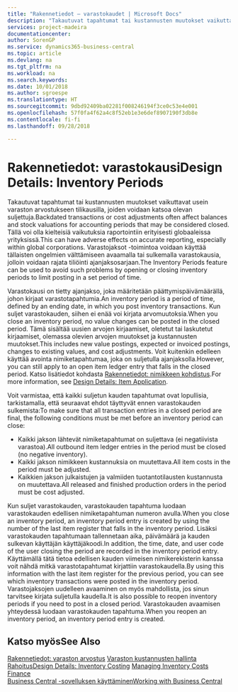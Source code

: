 ```yaml
---
title: "Rakennetiedot – varastokaudet | Microsoft Docs"
description: "Takautuvat tapahtumat tai kustannusten muutokset vaikuttavat usein varaston arvostukseen tilikausilla, joiden voidaan katsoa olevan suljettuja. Tällä voi olla kielteisiä vaikutuksia raportointiin erityisesti globaaleissa yrityksissä. Varastojaksot -toimintoa voidaan käyttää tällaisten ongelmien välttämiseen avaamalla tai sulkemalla varastokausia, jolloin voidaan rajata tiliöinti ajanjaksosarjaan."
services: project-madeira
documentationcenter: 
author: SorenGP
ms.service: dynamics365-business-central
ms.topic: article
ms.devlang: na
ms.tgt_pltfrm: na
ms.workload: na
ms.search.keywords: 
ms.date: 10/01/2018
ms.author: sgroespe
ms.translationtype: HT
ms.sourcegitcommit: 9dbd92409ba02281f008246194f3ce0c53e4e001
ms.openlocfilehash: 57f0fa4f62a4c8f52eb1e3e6def8907190f3db8e
ms.contentlocale: fi-fi
ms.lasthandoff: 09/28/2018

---
```

# <a name="design-details-inventory-periods"></a><span data-ttu-id="f3d43-105">Rakennetiedot: varastokausi</span><span class="sxs-lookup"><span data-stu-id="f3d43-105">Design Details: Inventory Periods</span></span>
<span data-ttu-id="f3d43-106">Takautuvat tapahtumat tai kustannusten muutokset vaikuttavat usein varaston arvostukseen tilikausilla, joiden voidaan katsoa olevan suljettuja.</span><span class="sxs-lookup"><span data-stu-id="f3d43-106">Backdated transactions or cost adjustments often affect balances and stock valuations for accounting periods that may be considered closed.</span></span> <span data-ttu-id="f3d43-107">Tällä voi olla kielteisiä vaikutuksia raportointiin erityisesti globaaleissa yrityksissä.</span><span class="sxs-lookup"><span data-stu-id="f3d43-107">This can have adverse effects on accurate reporting, especially within global corporations.</span></span> <span data-ttu-id="f3d43-108">Varastojaksot -toimintoa voidaan käyttää tällaisten ongelmien välttämiseen avaamalla tai sulkemalla varastokausia, jolloin voidaan rajata tiliöinti ajanjaksosarjaan.</span><span class="sxs-lookup"><span data-stu-id="f3d43-108">The Inventory Periods feature can be used to avoid such problems by opening or closing inventory periods to limit posting in a set period of time.</span></span>  

 <span data-ttu-id="f3d43-109">Varastokausi on tietty ajanjakso, joka määritetään päättymispäivämäärällä, johon kirjaat varastotapahtumia.</span><span class="sxs-lookup"><span data-stu-id="f3d43-109">An inventory period is a period of time, defined by an ending date, in which you post inventory transactions.</span></span> <span data-ttu-id="f3d43-110">Kun suljet varastokauden, siihen ei enää voi kirjata arvomuutoksia.</span><span class="sxs-lookup"><span data-stu-id="f3d43-110">When you close an inventory period, no value changes can be posted in the closed period.</span></span> <span data-ttu-id="f3d43-111">Tämä sisältää uusien arvojen kirjaamiset, oletetut tai laskutetut kirjaamiset, olemassa olevien arvojen muutokset ja kustannusten muutokset.</span><span class="sxs-lookup"><span data-stu-id="f3d43-111">This includes new value postings, expected or invoiced postings, changes to existing values, and cost adjustments.</span></span> <span data-ttu-id="f3d43-112">Voit kuitenkin edelleen käyttää avointa nimiketapahtumaa, joka on suljetulla ajanjaksolla.</span><span class="sxs-lookup"><span data-stu-id="f3d43-112">However, you can still apply to an open item ledger entry that falls in the closed period.</span></span> <span data-ttu-id="f3d43-113">Katso lisätiedot kohdasta [Rakennetiedot: nimikkeen kohdistus](design-details-item-application.md).</span><span class="sxs-lookup"><span data-stu-id="f3d43-113">For more information, see [Design Details: Item Application](design-details-item-application.md).</span></span>  

 <span data-ttu-id="f3d43-114">Voit varmistaa, että kaikki suljetun kauden tapahtumat ovat lopullisia, tarkistamalla, että seuraavat ehdot täyttyvät ennen varastokauden sulkemista:</span><span class="sxs-lookup"><span data-stu-id="f3d43-114">To make sure that all transaction entries in a closed period are final, the following conditions must be met before an inventory period can close:</span></span>  

-   <span data-ttu-id="f3d43-115">Kaikki jakson lähtevät nimiketapahtumat on suljettava (ei negatiivista varastoa).</span><span class="sxs-lookup"><span data-stu-id="f3d43-115">All outbound item ledger entries in the period must be closed (no negative inventory).</span></span>  
-   <span data-ttu-id="f3d43-116">Kaikki jakson nimikkeen kustannuksia on muutettava.</span><span class="sxs-lookup"><span data-stu-id="f3d43-116">All item costs in the period must be adjusted.</span></span>  
-   <span data-ttu-id="f3d43-117">Kaikkien jakson julkaistujen ja valmiiden tuotantotilausten kustannusta on muutettava.</span><span class="sxs-lookup"><span data-stu-id="f3d43-117">All released and finished production orders in the period must be cost adjusted.</span></span>  

 <span data-ttu-id="f3d43-118">Kun suljet varastokauden, varastokauden tapahtuma luodaan varastokauden edellisen nimiketapahtuman numeron avulla.</span><span class="sxs-lookup"><span data-stu-id="f3d43-118">When you close an inventory period, an inventory period entry is created by using the number of the last item register that falls in the inventory period.</span></span> <span data-ttu-id="f3d43-119">Lisäksi varastokauden tapahtumaan tallennetaan aika, päivämäärä ja kauden sulkevan käyttäjän käyttäjäkoodi.</span><span class="sxs-lookup"><span data-stu-id="f3d43-119">In addition, the time, date, and user code of the user closing the period are recorded in the inventory period entry.</span></span> <span data-ttu-id="f3d43-120">Käyttämällä tätä tietoa edellisen kauden viimeisen nimikerekisterin kanssa voit nähdä mitkä varastotapahtumat kirjattiin varastokaudella.</span><span class="sxs-lookup"><span data-stu-id="f3d43-120">By using this information with the last item register for the previous period, you can see which inventory transactions were posted in the inventory period.</span></span> <span data-ttu-id="f3d43-121">Varastojaksojen uudelleen avaaminen on myös mahdollista, jos sinun tarvitsee kirjata suljetulla kaudella.</span><span class="sxs-lookup"><span data-stu-id="f3d43-121">It is also possible to reopen inventory periods if you need to post in a closed period.</span></span> <span data-ttu-id="f3d43-122">Varastokauden avaamisen yhteydessä luodaan varastokauden tapahtuma.</span><span class="sxs-lookup"><span data-stu-id="f3d43-122">When you reopen an inventory period, an inventory period entry is created.</span></span>  

## <a name="see-also"></a><span data-ttu-id="f3d43-123">Katso myös</span><span class="sxs-lookup"><span data-stu-id="f3d43-123">See Also</span></span>  
 <span data-ttu-id="f3d43-124">[Rakennetiedot: varaston arvostus](design-details-inventory-costing.md) [Varaston kustannusten hallinta](finance-manage-inventory-costs.md) [Rahoitus](finance.md)</span><span class="sxs-lookup"><span data-stu-id="f3d43-124">[Design Details: Inventory Costing](design-details-inventory-costing.md) [Managing Inventory Costs](finance-manage-inventory-costs.md) [Finance](finance.md)</span></span>  
 [<span data-ttu-id="f3d43-125">Business Central -sovelluksen käyttäminen</span><span class="sxs-lookup"><span data-stu-id="f3d43-125">Working with Business Central</span></span>](ui-work-product.md)


